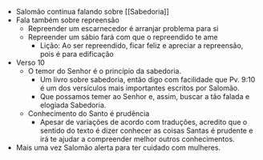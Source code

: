 - Salomão continua falando sobre [[Sabedoria]]
- Fala também sobre repreensão
	- Repreender um escarnecedor é arranjar problema para si
	- Repreender um sábio fará com que o repreendido te ame
		- Lição: Ao ser repreendido, ficar feliz e apreciar a repreensão, pois é para edificação
- Verso 10
	- O temor do Senhor é o princípio da sabedoria.
		- Um livro sobre sabedoria, então digo com facilidade que Pv. 9:10 é um dos versículos mais importantes escritos por Salomão.
		- Que possamos temer ao Senhor e, assim, buscar a tão falada e elogiada Sabedoria.
	- Conhecimento do Santo é prudência
		- Apesar de variações de acordo com traduções, acredito que o sentido do texto é dizer conhecer as coisas Santas é prudente e irá te ajudar a compreender melhor outros conhecimentos.
- Mais uma vez Salomão alerta para ter cuidado com mulheres.